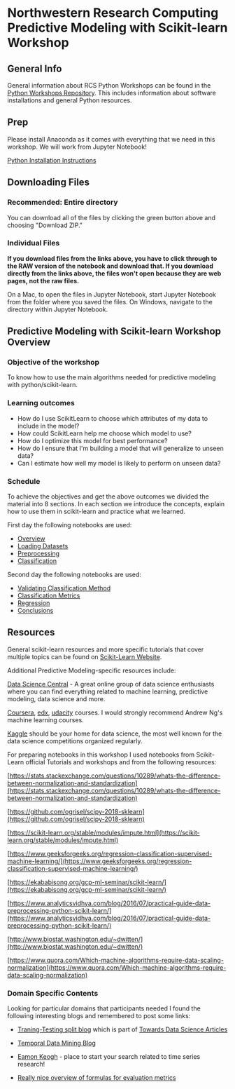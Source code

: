 # Northwestern Research Computing Predictive Modeling with Scikit-learn Workshop

## General Info

General information about RCS Python Workshops can be found in the [Python Workshops Repository](https://github.com/nuitrcs/pythonworkshops).  This includes information about software installations and general Python resources.

## Prep

Please install Anaconda as it comes with everything that we need in this workshop. We will work from Jupyter Notebook!

[Python Installation Instructions](https://workshops.rcs.northwestern.edu/install/python/)

## Downloading Files

### Recommended: Entire directory

You can download all of the files by clicking the green button above and choosing "Download ZIP."

### Individual Files

**If you download files from the links above, you have to click through to the RAW version of the notebook and download that.  If you download directly from the links above, the files won't open because they are web pages, not the raw files.**

On a Mac, to open the files in Jupyter Notebook, start Jupyter Notebook from the folder where you saved the files.  On Windows, navigate to the directory within Jupyter Notebook.

## Predictive Modeling with Scikit-learn Workshop Overview

### Objective of the workshop

To know how to use the main algorithms needed for predictive modeling with python/scikit-learn.

### Learning outcomes

* How do I use ScikitLearn to choose which attributes of my data to include in the model? 
* How could ScikitLearn help me choose which model to use? 
* How do I optimize this model for best performance? 
* How do I ensure that I'm building a model that will generalize to unseen data? 
* Can I estimate how well my model is likely to perform on unseen data?

### Schedule

To achieve the objectives and get the above outcomes we divided the material into 8 sections. In each section we introduce the concepts, explain how to use them in scikit-learn and practice what we learned. 

First day the following notebooks are used:
* [Overview](https://github.com/nuitrcs/Predictive-Modeling-with-Scikit-learn/raw/master/ScikitOverview.ipynb)
* [Loading Datasets](https://github.com/nuitrcs/Predictive-Modeling-with-Scikit-learn/raw/master/Dataset.ipynb)
* [Preprocessing](https://github.com/nuitrcs/Predictive-Modeling-with-Scikit-learn/raw/master/Preprocessing.ipynb)
* [Classification](https://github.com/nuitrcs/Predictive-Modeling-with-Scikit-learn/raw/master/Classification.ipynb)

Second day the following notebooks are used:
* [Validating Classification Method](https://github.com/nuitrcs/Predictive-Modeling-with-Scikit-learn/raw/master/Classification-Validation.ipynb)
* [Classification Metrics](https://github.com/nuitrcs/Predictive-Modeling-with-Scikit-learn/raw/master/Classification-Metrics.ipynb)
* [Regression](https://github.com/nuitrcs/Predictive-Modeling-with-Scikit-learn/raw/master/Regression.ipynb)
* [Conclusions](https://github.com/nuitrcs/Predictive-Modeling-with-Scikit-learn/raw/master/Conclusions.ipynb)



## Resources

General scikit-learn resources and more specific tutorials that cover multiple topics can be found on [Scikit-Learn Website](https://scikit-learn.org/stable/tutorial/).  

Additional Predictive Modeling-specific resources include:

[Data Science Central](https://www.datasciencecentral.com) - A great online group of data science enthusiasts where you can find everything related to machine learning, predictive modeling, data science and more.

[Coursera](https://www.coursera.org/), [edx](https://www.edx.org/), [udacity](https://www.udacity.com/) courses. I would strongly recommend Andrew Ng's machine learning courses. 

[Kaggle](http://www.kaggle.com) should be your home for data science, the most well known for the data science competitions organized regularly.

For preparing notebooks in this workshop I used notebooks from Scikit-Learn official Tutorials and workshops and from the following resources:

[https://stats.stackexchange.com/questions/10289/whats-the-difference-between-normalization-and-standardization](https://stats.stackexchange.com/questions/10289/whats-the-difference-between-normalization-and-standardization)

[https://github.com/ogrisel/scipy-2018-sklearn](https://github.com/ogrisel/scipy-2018-sklearn)

[https://scikit-learn.org/stable/modules/impute.html](https://scikit-learn.org/stable/modules/impute.html)

[https://www.geeksforgeeks.org/regression-classification-supervised-machine-learning/](https://www.geeksforgeeks.org/regression-classification-supervised-machine-learning/)

[https://ekababisong.org/gcp-ml-seminar/scikit-learn/](https://ekababisong.org/gcp-ml-seminar/scikit-learn/)

[https://www.analyticsvidhya.com/blog/2016/07/practical-guide-data-preprocessing-python-scikit-learn/](https://www.analyticsvidhya.com/blog/2016/07/practical-guide-data-preprocessing-python-scikit-learn/)

[http://www.biostat.washington.edu/~dwitten/](http://www.biostat.washington.edu/~dwitten/)

[https://www.quora.com/Which-machine-algorithms-require-data-scaling-normalization](https://www.quora.com/Which-machine-algorithms-require-data-scaling-normalization)

### Domain Specific Contents
Looking for particular domains that participants needed I found the following interesting blogs and remembered to post some links:

- [Traning-Testing split blog](https://towardsdatascience.com/6-amateur-mistakes-ive-made-working-with-train-test-splits-916fabb421bb)
which is part of [Towards Data Science Articles](http://towardsdatascience.com)

- [Temporal Data Mining Blog](https://theophanomitsa.wordpress.com/category/temporal-data-mining/)

- [Eamon Keogh](https://www.cs.ucr.edu/~eamonn/) - place to start your search related to time series research!

- [Really nice overview of formulas for evaluation metrics](https://spark.apache.org/docs/2.3.0/mllib-evaluation-metrics.html)



